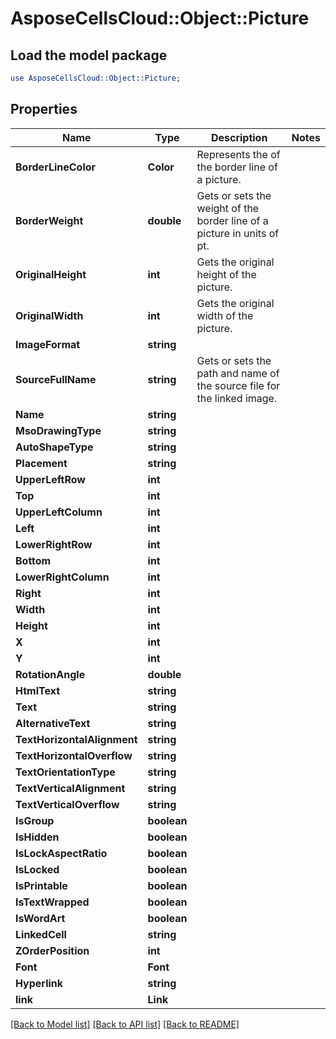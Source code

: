 # AsposeCellsCloud::Object::Picture 

## Load the model package
```perl
use AsposeCellsCloud::Object::Picture;
```

## Properties
Name | Type | Description | Notes
------------ | ------------- | ------------- | -------------
**BorderLineColor** | **Color** | Represents the  of the border line of a picture. |
**BorderWeight** | **double** | Gets or sets the weight of the border line of a picture in units of pt. |
**OriginalHeight** | **int** | Gets the original height of the picture. |
**OriginalWidth** | **int** | Gets the original width of the picture. |
**ImageFormat** | **string** |  |
**SourceFullName** | **string** | Gets or sets the path and name of the source file for the linked image. |
**Name** | **string** |  |
**MsoDrawingType** | **string** |  |
**AutoShapeType** | **string** |  |
**Placement** | **string** |  |
**UpperLeftRow** | **int** |  |
**Top** | **int** |  |
**UpperLeftColumn** | **int** |  |
**Left** | **int** |  |
**LowerRightRow** | **int** |  |
**Bottom** | **int** |  |
**LowerRightColumn** | **int** |  |
**Right** | **int** |  |
**Width** | **int** |  |
**Height** | **int** |  |
**X** | **int** |  |
**Y** | **int** |  |
**RotationAngle** | **double** |  |
**HtmlText** | **string** |  |
**Text** | **string** |  |
**AlternativeText** | **string** |  |
**TextHorizontalAlignment** | **string** |  |
**TextHorizontalOverflow** | **string** |  |
**TextOrientationType** | **string** |  |
**TextVerticalAlignment** | **string** |  |
**TextVerticalOverflow** | **string** |  |
**IsGroup** | **boolean** |  |
**IsHidden** | **boolean** |  |
**IsLockAspectRatio** | **boolean** |  |
**IsLocked** | **boolean** |  |
**IsPrintable** | **boolean** |  |
**IsTextWrapped** | **boolean** |  |
**IsWordArt** | **boolean** |  |
**LinkedCell** | **string** |  |
**ZOrderPosition** | **int** |  |
**Font** | **Font** |  |
**Hyperlink** | **string** |  |
**link** | **Link** |  |  

[[Back to Model list]](../README.md#documentation-for-models) [[Back to API list]](../README.md#documentation-for-api-endpoints) [[Back to README]](../README.md)

